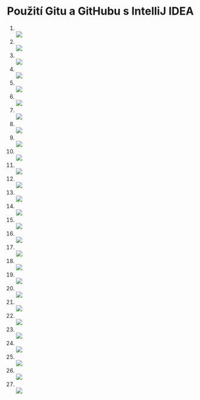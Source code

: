 # Použití Gitu a GitHubu s IntelliJ IDEA

1. <br />![](img/github-ij_07_commit.png)
1. <br />![](img/github-ij_010_new-project.png)
1. <br />![](img/github-ij_020_create-git-repo.png)
1. <br />![](img/github-ij_030_share-github.png)
1. <br />![](img/github-ij_045_repo-account-set.png)
1. <br />![](img/github-ij_050_gitignore.png)
1. <br />![](img/github-ij_050_no-settings.png)
1. <br />![](img/github-ij_055_gitignore-input.png)
1. <br />![](img/github-ij_080_history.png)
1. <br />![](img/github-ij_090_push.png)
1. <br />![](img/github-ij_095_push-list.png)
1. <br />![](img/github-ij_100_repo.png)
1. <br />![](img/github-ij_110_repo-content.png)
1. <br />![](img/github-ij_300_gitbash.png)
1. <br />![](img/github-ij_310_ssh-keygen.png)
1. <br />![](img/github-ij_320_c-users.png)
1. <br />![](img/github-ij_330_ssh-content.png)
1. <br />![](img/github-ij_340_idrsapub-open.png)
1. <br />![](img/github-ij_350_notepad.png)
1. <br />![](img/github-ij_355_notepad-content.png)
1. <br />![](img/github-ij_360_add-key.png)
1. <br />![](img/github-ij_365_new-key.png)
1. <br />![](img/github-ij_370_add-key.png)
1. <br />![](img/github-ij_380_ssh-dir.png)
1. <br />![](img/github-ij_500_copy-ssh-link.png)
1. <br />![](img/github-ij_510_get-from-vcs.png)
1. <br />![](img/github-ij_520_clone.png)